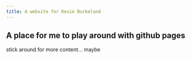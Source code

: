 ```yaml
---
title: A website for Kevin Burkeland
---
```

## A place for me to play around with github pages

stick around for more content... maybe
